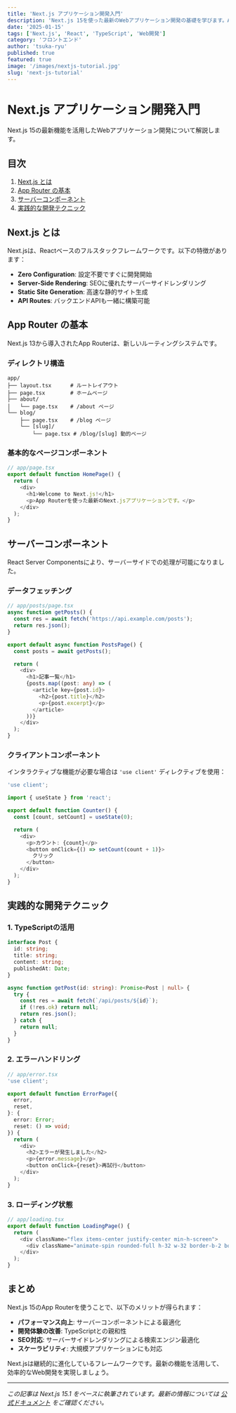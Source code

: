 ```yaml
---
title: 'Next.js アプリケーション開発入門'
description: 'Next.js 15を使った最新のWebアプリケーション開発の基礎を学びます。App Routerやサーバーコンポーネントについても詳しく解説します。'
date: '2025-01-15'
tags: ['Next.js', 'React', 'TypeScript', 'Web開発']
category: 'フロントエンド'
author: 'tsuka-ryu'
published: true
featured: true
image: '/images/nextjs-tutorial.jpg'
slug: 'next-js-tutorial'
---
```


# Next.js アプリケーション開発入門

Next.js 15の最新機能を活用したWebアプリケーション開発について解説します。

## 目次

1. [Next.js とは](#nextjs-とは)
2. [App Router の基本](#app-router-の基本)
3. [サーバーコンポーネント](#サーバーコンポーネント)
4. [実践的な開発テクニック](#実践的な開発テクニック)

## Next.js とは

Next.jsは、Reactベースのフルスタックフレームワークです。以下の特徴があります：

- **Zero Configuration**: 設定不要ですぐに開発開始
- **Server-Side Rendering**: SEOに優れたサーバーサイドレンダリング
- **Static Site Generation**: 高速な静的サイト生成
- **API Routes**: バックエンドAPIも一緒に構築可能

## App Router の基本

Next.js 13から導入されたApp Routerは、新しいルーティングシステムです。

### ディレクトリ構造

```
app/
├── layout.tsx      # ルートレイアウト
├── page.tsx        # ホームページ
├── about/
│   └── page.tsx    # /about ページ
└── blog/
    ├── page.tsx    # /blog ページ
    └── [slug]/
        └── page.tsx # /blog/[slug] 動的ページ
```

### 基本的なページコンポーネント

```typescript
// app/page.tsx
export default function HomePage() {
  return (
    <div>
      <h1>Welcome to Next.js!</h1>
      <p>App Routerを使った最新のNext.jsアプリケーションです。</p>
    </div>
  );
}
```

## サーバーコンポーネント

React Server Componentsにより、サーバーサイドでの処理が可能になりました。

### データフェッチング

```typescript
// app/posts/page.tsx
async function getPosts() {
  const res = await fetch('https://api.example.com/posts');
  return res.json();
}

export default async function PostsPage() {
  const posts = await getPosts();

  return (
    <div>
      <h1>記事一覧</h1>
      {posts.map((post: any) => (
        <article key={post.id}>
          <h2>{post.title}</h2>
          <p>{post.excerpt}</p>
        </article>
      ))}
    </div>
  );
}
```

### クライアントコンポーネント

インタラクティブな機能が必要な場合は `'use client'` ディレクティブを使用：

```typescript
'use client';

import { useState } from 'react';

export default function Counter() {
  const [count, setCount] = useState(0);

  return (
    <div>
      <p>カウント: {count}</p>
      <button onClick={() => setCount(count + 1)}>
        クリック
      </button>
    </div>
  );
}
```

## 実践的な開発テクニック

### 1. TypeScriptの活用

```typescript
interface Post {
  id: string;
  title: string;
  content: string;
  publishedAt: Date;
}

async function getPost(id: string): Promise<Post | null> {
  try {
    const res = await fetch(`/api/posts/${id}`);
    if (!res.ok) return null;
    return res.json();
  } catch {
    return null;
  }
}
```

### 2. エラーハンドリング

```typescript
// app/error.tsx
'use client';

export default function ErrorPage({
  error,
  reset,
}: {
  error: Error;
  reset: () => void;
}) {
  return (
    <div>
      <h2>エラーが発生しました</h2>
      <p>{error.message}</p>
      <button onClick={reset}>再試行</button>
    </div>
  );
}
```

### 3. ローディング状態

```typescript
// app/loading.tsx
export default function LoadingPage() {
  return (
    <div className="flex items-center justify-center min-h-screen">
      <div className="animate-spin rounded-full h-32 w-32 border-b-2 border-blue-500"></div>
    </div>
  );
}
```

## まとめ

Next.js 15のApp Routerを使うことで、以下のメリットが得られます：

- **パフォーマンス向上**: サーバーコンポーネントによる最適化
- **開発体験の改善**: TypeScriptとの親和性
- **SEO対応**: サーバーサイドレンダリングによる検索エンジン最適化
- **スケーラビリティ**: 大規模アプリケーションにも対応

Next.jsは継続的に進化しているフレームワークです。最新の機能を活用して、効率的なWeb開発を実現しましょう。

---

_この記事は Next.js 15.1 をベースに執筆されています。最新の情報については [公式ドキュメント](https://nextjs.org/docs) をご確認ください。_
